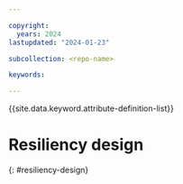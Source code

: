 ```yaml
---

copyright:
  years: 2024
lastupdated: "2024-01-23"

subcollection: <repo-name>

keywords:

---
```


{{site.data.keyword.attribute-definition-list}}

# Resiliency design
{: #resiliency-design}

<!-- text for resliency design considerations goes here -->
